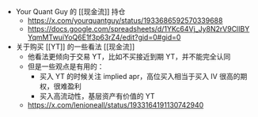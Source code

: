 - Your Quant Guy 的 [[现金流]] 持仓
	- https://x.com/yourquantguy/status/1933686592570339688
	- https://docs.google.com/spreadsheets/d/1YKc64Vj_Jy8N2rV9ClIBYYqmMTwuiYoQ6E1f3p63rZ4/edit?gid=0#gid=0
- 关于购买 [[YT]] 的一些看法 [[现金流]]
	- 他看法更倾向于交易 YT，比如不买接近到期 YT，并不能完全认同
	- 但是一些观点是有用的：
		- 买入 YT 的时候关注 implied apr，高位买入相当于买入 IV 很高的期权，很难盈利
		- 买入高流动性，基层资产有价值的 YT
	- https://x.com/lenioneall/status/1933164191130742940